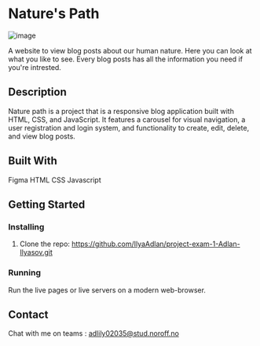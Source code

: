 # Nature's Path

![image](file:///C:/Users/ADNAN/Pictures/rainy_days_upper_half.png)

A website to view blog posts about our human nature. Here you can look at what you like to see.
Every blog posts has all the information you need if you're intrested.


## Description

Nature path is a project that is a responsive blog application built with HTML, CSS, and JavaScript.
It features a carousel for visual navigation, a user registration and login system, and functionality to create, edit, delete, and view blog posts.


## Built With

Figma
HTML
CSS
Javascript

## Getting Started

### Installing

1. Clone the repo: https://github.com/IlyaAdlan/project-exam-1-Adlan-Ilyasov.git


### Running

Run the live pages or live servers on a modern web-browser.


## Contact

Chat with me on teams : adlily02035@stud.noroff.no
